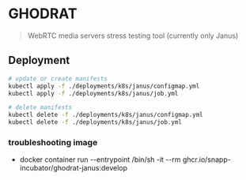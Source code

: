 # GHODRAT

> WebRTC media servers stress testing tool (currently only Janus)

## Deployment

```zsh
# update or create manifests
kubectl apply -f ./deployments/k8s/janus/configmap.yml
kubectl apply -f ./deployments/k8s/janus/job.yml

# delete manifests
kubectl delete -f ./deployments/k8s/janus/configmap.yml
kubectl delete -f ./deployments/k8s/janus/job.yml
```

### troubleshooting image

- docker container run --entrypoint /bin/sh -it --rm ghcr.io/snapp-incubator/ghodrat-janus:develop
